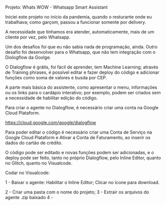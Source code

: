 Projeto: Whats WOW - Whatsapp Smart Assistant

Iniciei este projeto no início da pandemia, 
quando o resturante onde eu trabalhava; como garçom,
passou a funcionar somente por delivery.

A necessidade que tínhamos era atender, automaticamente,
mais de um cliente por vez, pelo Whatsapp.

Um dos desafios foi que eu não sabia nada de programação, ainda.
Outro desafio foi desenvolver para o Whatsapp, que não tem integração com 
o Diologflow da Goolge.

O Dialogflow é grátis, foi fácil de aprender, tem Machine Learning;
através de Training phrases, é possível editar e fazer deploy do código e adicionar funções como soma de valores e busda por CEP.

A parte mais básica do assistente,
como apresentar o menu, informações ou os links para o cardápio interativo; por exemplo,
podem ser criados sem a necessidade de habilitar edição do código.

Para criar o agente no Dialogflow, é necessário criar uma conta
na Google Cloud Plataform.

https://cloud.google.com/google/dialogflow


Para poder editar o código é necessário criar uma
Conta de Serviço na Google Cloud Plataform e
Ativar a Conta de Faturamento, ao inserir 
os dados do cartão de crédito.

O código pode ser editado e novas funções podem ser adicionadas,
e o deploy pode ser feito, tanto no próprio Dialogflow, 
pelo Inline Editor,
quanto no Glitch,
quanto no Visualcode.

Codar no Visualcode:

1 - Baixar o agente:
        Habilitar o Inline Editor;
        Clicar no ícone para download.

2 - Criar uma pasta com o nome do projeto;
3 - Extrair os arquivos do agente .zip baixado
4 - 

